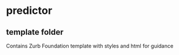 # predictor

## template folder

Contains Zurb Foundation template with styles and html for guidance
